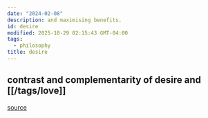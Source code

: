 ```yaml
---
date: "2024-02-08"
description: and maximising benefits.
id: desire
modified: 2025-10-29 02:15:43 GMT-04:00
tags:
  - philosophy
title: desire
---
```


## contrast and complementarity of desire and [[/tags/love]]

[source](https://www.themarginalian.org/2018/04/26/j-d-mcclatchy-love-speaks-its-name/)
